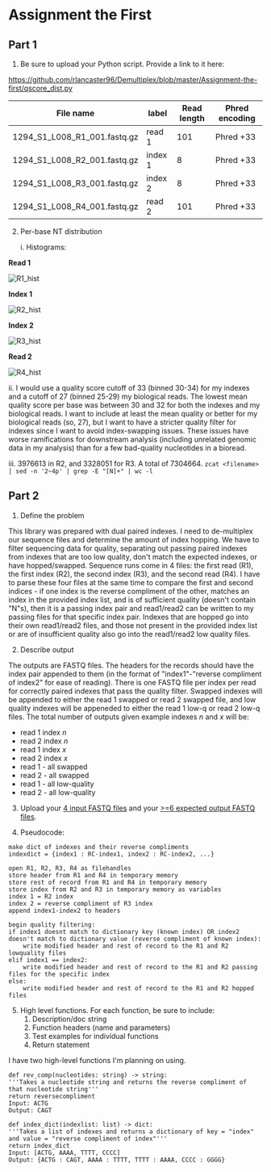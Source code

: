 # Assignment the First

## Part 1
1. Be sure to upload your Python script. Provide a link to it here:

https://github.com/rlancaster96/Demultiplex/blob/master/Assignment-the-first/qscore_dist.py

| File name | label | Read length | Phred encoding |
|---|---|---|---|
| 1294_S1_L008_R1_001.fastq.gz | read 1 | 101 | Phred +33 |
| 1294_S1_L008_R2_001.fastq.gz | index 1 | 8 | Phred +33 |
| 1294_S1_L008_R3_001.fastq.gz | index 2 | 8 | Phred +33 |
| 1294_S1_L008_R4_001.fastq.gz | read 2 | 101 | Phred +33 |

2. Per-base NT distribution

   i. Histograms:

**Read 1**

![R1_hist](https://github.com/rlancaster96/Demultiplex/assets/136844363/3b5b562c-aeaa-46fe-a4e6-efe4d40b6abe)

**Index 1**

![R2_hist](https://github.com/rlancaster96/Demultiplex/assets/136844363/27f0b88a-d385-4c18-9adc-341f4d9cef98)

**Index 2**

![R3_hist](https://github.com/rlancaster96/Demultiplex/assets/136844363/74208601-1ee0-48d6-90ae-22d3ee763075)

**Read 2**

![R4_hist](https://github.com/rlancaster96/Demultiplex/assets/136844363/0a276774-3a3e-435f-b8e6-3ce6b3e3371e)

ii. I would use a quality score cutoff of 33 (binned 30-34) for my indexes and a cutoff of 27 (binned 25-29) my biological reads. The lowest mean quality score per base was between 30 and 32 for both the indexes and my biological reads. I want to include at least the mean quality or better for my biological reads (so, 27), but I want to have a stricter quality filter for indexes since I want to avoid index-swapping issues. These issues have worse ramifications for downstream analysis (including unrelated genomic data in my analysis) than for a few bad-quality nucleotides in a bioread. 

iii. 3976613 in R2, and 3328051 for R3. A total of 7304664. 
	    ```
	    zcat <filename> | sed -n '2~4p' | grep -E "[N]+" | wc -l 
	    ```

## Part 2
1. Define the problem

This library was prepared with dual paired indexes. I need to de-multiplex our sequence files and determine the amount of index hopping. We have to filter sequencing data for quality, separating out passing paired indexes from indexes that are too low quality, don't match the expected indexes, or have hopped/swapped.
Sequence runs come in 4 files: the first read (R1), the first index (R2), the second index (R3), and the second read (R4). I have to parse these four files at the same time to compare the first and second indices - if one index is the reverse compliment of the other, matches an index in the provided index list, and is of sufficient quality (doesn't contain "N"s), then it is a passing index pair and read1/read2 can be written to my passing files for that specific index pair. Indexes that are hopped go into their own read1/read2 files, and those not present in the provided index list or are of insufficient quality also go into the read1/read2 low quality files.

2. Describe output

The outputs are FASTQ files. The headers for the records should have the index pair appended to them (in the format of "index1"-"reverse compliment of index2" for ease of reading). There is one FASTQ file per index per read for correctly paired indexes that pass the quality filter. Swapped indexes will be appended to either the read 1 swapped or read 2 swapped file, and low quality indexes will be appeneded to either the read 1 low-q or read 2 low-q files. The total number of outputs given example indexes *n* and *x* will be:
- read 1 index *n*
- read 2 index *n*
- read 1 index *x*
- read 2 index *x*
- read 1 - all swapped
- read 2 - all swapped
- read 1 - all low-quality
- read 2 - all low-quality 

3. Upload your [4 input FASTQ files](../TEST-input_FASTQ) and your [>=6 expected output FASTQ files](../TEST-output_FASTQ).

4. Pseudocode: 
```
make dict of indexes and their reverse compliments 
indexdict = {index1 : RC-index1, index2 : RC-index2, ...}

open R1, R2, R3, R4 as filehandles
store header from R1 and R4 in temporary memory 
store rest of record from R1 and R4 in temporary memory 
store index from R2 and R3 in temporary memory as variables
index 1 = R2 index
index 2 = reverse compliment of R3 index 
append index1-index2 to headers 

begin quality filtering: 
if index1 doesnt match to dictionary key (known index) OR index2 doesn't match to dictionary value (reverse compliment of known index): 
	write modified header and rest of record to the R1 and R2 lowquality files
elif index1 == index2:
	write modified header and rest of record to the R1 and R2 passing files for the specific index
else: 
	write modified header and rest of record to the R1 and R2 hopped files 

```

5. High level functions. For each function, be sure to include:
    1. Description/doc string
    2. Function headers (name and parameters)
    3. Test examples for individual functions
    4. Return statement

I have two high-level functions I'm planning on using. 

```
def rev_comp(nucleotides: string) -> string: 
'''Takes a nucleotide string and returns the reverse compliment of that nucleotide string'''
return reversecompliment
Input: ACTG
Output: CAGT
```

```
def index_dict(indexlist: list) -> dict: 
'''Takes a list of indexes and returns a dictionary of key = "index" and value = "reverse compliment of index"'''
return index_dict
Input: [ACTG, AAAA, TTTT, CCCC]
Output: {ACTG : CAGT, AAAA : TTTT, TTTT : AAAA, CCCC : GGGG}
```
